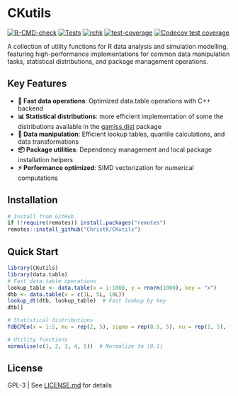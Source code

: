 # CKutils

<!-- badges: start -->
[![R-CMD-check](https://github.com/ChristK/CKutils/workflows/R-CMD-check/badge.svg)](https://github.com/ChristK/CKutils/actions)
[![Tests](https://github.com/ChristK/CKutils/workflows/Tests/badge.svg)](https://github.com/ChristK/CKutils/actions)
[![rchk](https://github.com/ChristK/CKutils/workflows/rchk/badge.svg)](https://github.com/ChristK/CKutils/actions)
[![test-coverage](https://github.com/ChristK/CKutils/workflows/test-coverage/badge.svg)](https://github.com/ChristK/CKutils/actions)
[![Codecov test coverage](https://codecov.io/gh/ChristK/CKutils/branch/master/graph/badge.svg)](https://codecov.io/gh/ChristK/CKutils?branch=master)
<!-- badges: end -->

A collection of utility functions for R data analysis and simulation modelling, featuring high-performance implementations for common data manipulation tasks, statistical distributions, and package management operations.

## Key Features

- **🚀 Fast data operations**: Optimized data.table operations with C++ backend
- **📊 Statistical distributions**: more efficient implementation of some the distributions available in the [gamlss.dist](https://cran.r-project.org/package=gamlss.dist) package
- **🔧 Data manipulation**: Efficient lookup tables, quantile calculations, and data transformations  
- **📦 Package utilities**: Dependency management and local package installation helpers
- **⚡ Performance optimized**: SIMD vectorization for numerical computations

## Installation

```r
# Install from GitHub
if (!require(remotes)) install.packages("remotes")
remotes::install_github("ChristK/CKutils")
```

## Quick Start

```r
library(CKutils)
library(data.table)
# Fast data.table operations
lookup_table <- data.table(x = 1:1000, y = rnorm(1000), key = "x")
dtb <- data.table(x = c(1L, 5L, 10L))
lookup_dt(dtb, lookup_table)  # Fast lookup by key
dtb[]

# Statistical distributions
fdBCPEo(x = 1:5, mu = rep(2, 5), sigma = rep(0.5, 5), nu = rep(1, 5), tau = rep(2, 5))  # BCPEo density

# Utility functions
normalise(c(1, 2, 3, 4, 5))  # Normalize to [0,1]
```

## License

GPL-3 | See [LICENSE.md](LICENSE.md) for details
